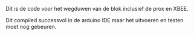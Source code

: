 Dit is de code voor het wegduwen van de blok inclusief de prox en XBEE.

Dit compiled successvol in de arduino IDE maar het uitvoeren en testen moet nog gebeuren.
